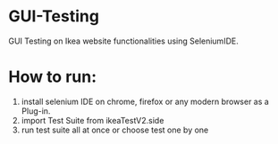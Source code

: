 # GUI-Testing
GUI  Testing on Ikea website functionalities using SeleniumIDE.

# How to run:
1) install selenium IDE on chrome, firefox or any modern browser as a Plug-in.
2) import Test Suite from ikeaTestV2.side
3) run test suite all at once or choose test one by one 
